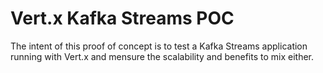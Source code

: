 # Vert.x Kafka Streams POC

The intent of this proof of concept is to test a Kafka Streams application running with Vert.x and mensure the scalability and benefits to mix either.

